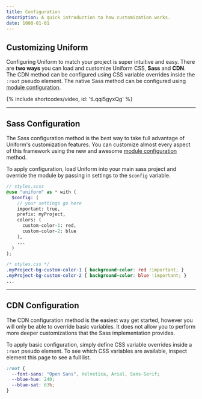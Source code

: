 ```yaml
---
title: Configuration
description: A quick introduction to how customization works.
date: 1000-01-01
---
```


## Customizing Uniform

Configuring Uniform to match your project is super intuitive and easy. There are **two ways** you can load and customize Uniform CSS, **Sass** and **CDN**. The CDN method can be configured using CSS variable overrides inside the `:root` pseudo element. The native Sass method can be configured using [module configuration](https://sass-lang.com/documentation/at-rules/use#configuration).

{% include shortcodes/video, id: 'tLqqi5gyxQg' %}

---

## Sass Configuration

The Sass configuration method is the best way to take full advantage of Uniform's customization features. You can customize almost every aspect of this framework using the new and awesome [module configuration](https://sass-lang.com/documentation/at-rules/use#configuration) method.

To apply configuration, load Uniform into your main sass project and override the module by passing in settings to the `$config` variable.

```scss
// styles.scss
@use "uniform" as * with (
  $config: (
    // your settings go here
    important: true,
    prefix: myProject,
    colors: (
      custom-color-1: red,
      custom-color-2: blue
    ),
    ...
  )
);
```

```css
/* styles.css */
.myProject-bg-custom-color-1 { background-color: red !important; }
.myProject-bg-custom-color-2 { background-color: blue !important; }
...
```

---

## CDN Configuration

The CDN configuration method is the easiest way get started, however you will only be able to override basic variables. It does not allow you to perform more deeper customizations that the Sass implementation provides.

To apply basic configuration, simply define CSS variable overrides inside a `:root` pseudo element. To see which CSS variables are available, inspect element this page to see a full list.

```css
:root {
  --font-sans: "Open Sans", Helvetica, Arial, Sans-Serif;
  --blue-hue: 240;
  --blue-sat: 63%;
}
```

